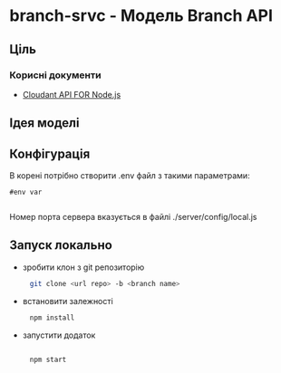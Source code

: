 # branch-srvc - Модель Branch API

## Ціль


### Корисні документи

 - [Cloudant API FOR Node.js](https://cloud.ibm.com/apidocs/cloudant)


## Ідея моделі




## Конфігурація

В корені потрібно створити .env  файл з такими параметрами:


```text
#env var


```



Номер порта сервера вказується в файлі   ./server/config/local.js


## Запуск локально


- зробити клон з git репозиторію

```bash
     git clone <url repo> -b <branch name>
```

- встановити залежності

```bash
     npm install

```

- запустити додаток


```bash

     npm start

```

